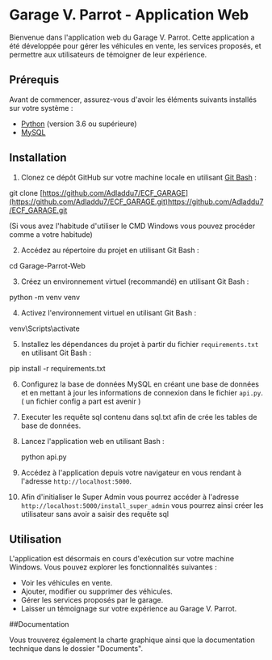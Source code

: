 # Garage V. Parrot - Application Web

Bienvenue dans l'application web du Garage V. Parrot. Cette application a été développée pour gérer les véhicules en vente, les services proposés, et permettre aux utilisateurs de témoigner de leur expérience.

## Prérequis

Avant de commencer, assurez-vous d'avoir les éléments suivants installés sur votre système :

- [Python](https://www.python.org/downloads/windows/) (version 3.6 ou supérieure)
- [MySQL](https://dev.mysql.com/downloads/installer/)

## Installation

1. Clonez ce dépôt GitHub sur votre machine locale en utilisant [Git Bash](https://gitforwindows.org/) :
   
git clone [https://github.com/Adladdu7/ECF_GARAGE](https://github.com/Adladdu7/ECF_GARAGE.git)https://github.com/Adladdu7/ECF_GARAGE.git

(Si vous avez l'habitude d'utiliser le CMD Windows vous pouvez procéder comme a votre habitude)

2. Accédez au répertoire du projet en utilisant Git Bash :
   
cd Garage-Parrot-Web

3. Créez un environnement virtuel (recommandé) en utilisant Git Bash :

python -m venv venv

4. Activez l'environnement virtuel en utilisant Git Bash :
   
venv\Scripts\activate

5. Installez les dépendances du projet à partir du fichier `requirements.txt` en utilisant Git Bash :

pip install -r requirements.txt


6. Configurez la base de données MySQL en créant une base de données et en mettant à jour les informations de connexion dans le fichier `api.py`. ( un fichier config a part est  avenir )

7. Executer les requête sql contenu dans sql.txt afin de crée les tables de base de données.
   
8. Lancez l'application web en utilisant Bash :
   
   python api.py

9. Accédez à l'application depuis votre navigateur en vous rendant à l'adresse `http://localhost:5000`.

10. Afin d'initialiser le Super Admin vous pourrez accéder à l'adresse `http://localhost:5000/install_super_admin` vous pourrez ainsi créer les utilisateur sans avoir a saisir des requête sql 
    
## Utilisation

L'application est désormais en cours d'exécution sur votre machine Windows. Vous pouvez explorer les fonctionnalités suivantes :

- Voir les véhicules en vente.
- Ajouter, modifier ou supprimer des véhicules.
- Gérer les services proposés par le garage.
- Laisser un témoignage sur votre expérience au Garage V. Parrot.


##Documentation

Vous trouverez également la charte graphique ainsi que la documentation technique dans le dossier "Documents".




